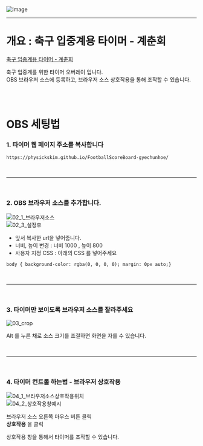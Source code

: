 ![image](https://github.com/PhysicksKim/FootballScoreBoard-gyechunhoe/assets/101965836/12689a36-e5f6-46ed-8ce1-b4c0f2fe294d)  
  
---

# 개요 : 축구 입중계용 타이머 - 계춘회

[축구 입중계용 타이머 - 계춘회](https://physickskim.github.io/FootballScoreBoard-gyechunhoe/)

축구 입중계를 위한 타이머 오버레이 입니다.  
OBS 브라우저 소스에 등록하고, 브라우저 소스 상호작용을 통해 조작할 수 있습니다.

<br><br>

# OBS 세팅법

### 1. 타이머 웹 페이지 주소를 복사합니다

```
https://physickskim.github.io/FootballScoreBoard-gyechunhoe/
```

<br>

---

<br>
  
### 2. OBS 브라우저 소스를 추가합니다.  
![02_1_브라우저소스](https://github.com/PhysicksKim/FootballScoreBoard-gyechunhoe/assets/101965836/86d647f6-7024-4fb2-9011-fc6d2af9a87b)  
![02_3_설정후](https://github.com/PhysicksKim/FootballScoreBoard-gyechunhoe/assets/101965836/eb6166e1-af13-476d-8444-77fba333f08c)  
  
- 앞서 복사한 url을 넣어줍니다.
- 너비, 높이 변경 : 너비 1000 , 높이 800
- 사용자 지정 CSS : 아래의 CSS 를 넣어주세요
```
body { background-color: rgba(0, 0, 0, 0); margin: 0px auto;}
```
  
<br>

---

<br>
  
### 3. 타이머만 보이도록 브라우저 소스를 잘라주세요  
![03_crop](https://github.com/PhysicksKim/FootballScoreBoard-gyechunhoe/assets/101965836/c740b155-ad0c-4038-ae68-39daf0a72396)  
  
Alt 를 누른 채로 소스 크기를 조절하면 화면을 자를 수 있습니다.  
  
<br>
  
---
  
<br>
  
### 4. 타이머 컨트롤 하는법 - 브라우저 상호작용   
![04_1_브라우저소스상호작용위치](https://github.com/PhysicksKim/FootballScoreBoard-gyechunhoe/assets/101965836/85926b93-1cc7-43ae-bc89-a544b59a3ec4)   
![04_2_상호작용창예시](https://github.com/PhysicksKim/FootballScoreBoard-gyechunhoe/assets/101965836/d401ce0e-7305-45b3-b076-2c6db57ebae8)   
   
브라우저 소스 오른쪽 마우스 버튼 클릭  
**상호작용** 을 클릭    
    
상호작용 창을 통해서 타이머를 조작할 수 있습니다.
